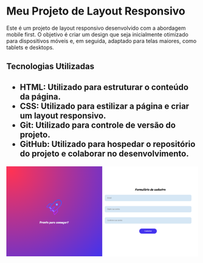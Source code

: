 <h1>Meu Projeto de Layout Responsivo</h1>
<p>Este é um projeto de layout responsivo desenvolvido com a abordagem mobile first. O objetivo é criar um design que seja inicialmente otimizado para dispositivos móveis e, em seguida, adaptado para telas maiores, como tablets e desktops.

<h2>Tecnologias Utilizadas<h2>
<ul>
<li>HTML: Utilizado para estruturar o conteúdo da página.</li>
<li>CSS: Utilizado para estilizar a página e criar um layout responsivo.</li>
<li>Git: Utilizado para controle de versão do projeto.</li>
<li>GitHub: Utilizado para hospedar o repositório do projeto e colaborar no desenvolvimento.</li>
</ul>
<img src="imagens/Captura de tela 2024-06-16 164616.png">
